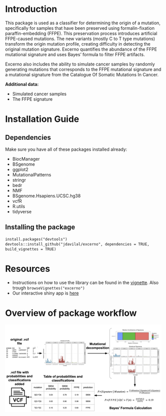# Introduction

This package is used as a classifier for determining the origin of a mutation, specifically
for samples that have been preserved using formalin-fixation paraffin-embedding (FFPE).
This preservation process introduces artificial FFPE-caused mutations. The new variants
(mostly C to T type mutations) transform the origin mutation profile, creating difficulty
in detecting the original mutation signature. Excerno quantifies the abundance of the 
FFPE mutational signature and uses Bayes’ formula to filter FFPE artifacts.

Excerno also includes the ability to simulate cancer samples by randomly generating
mutations that corresponds to the FFPE mutational signature and a mutational signature
from the Catalogue Of Somatic Mutations In Cancer.

__Additional data:__

* Simulated cancer samples
* The FFPE signature

# Installation Guide

## Dependencies

Make sure you have all of these packages installed already:

* BiocManager
* BSgenome
* ggplot2
* MutationalPatterns
* stringr
* bedr
* NMF
* BSgenome.Hsapiens.UCSC.hg38
* vcfR
* R.utils
* tidyverse

## Installing the package

```
install.packages("devtools")
devtools::install_github("jdavilal/excerno", dependencies = TRUE, build_vignettes = TRUE)
```

# Resources

* Instructions on how to use the library can be found in the [vignette](vignettes/excerno-intro.md). Also trough ```browseVignettes("excerno")```
* Our interactive shiny app is [here](https://mitche7.shinyapps.io/excerno/)

# Overview of package workflow

![Workflow image](https://github.com/jdavilal/excerno/blob/master/inst/img/method.png)
